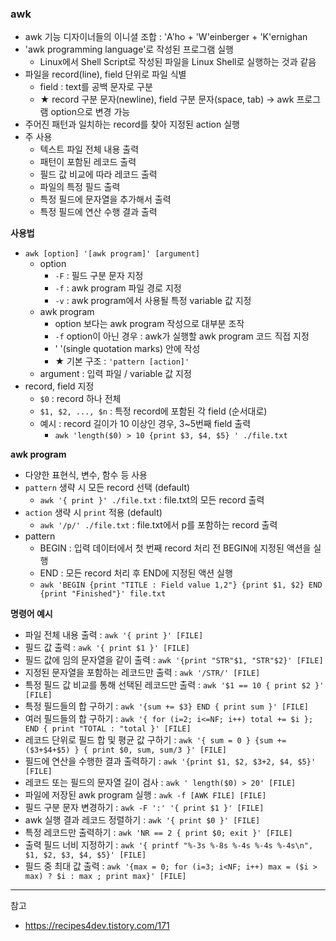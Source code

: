 
### awk
- awk 기능 디자이너들의 이니셜 조합 : 'A'ho + 'W'einberger + 'K'ernighan
- 'awk programming language'로 작성된 프로그램 실행
  - Linux에서 Shell Script로 작성된 파일을 Linux Shell로 실행하는 것과 같음
- 파일을 record(line), field 단위로 파일 식별
  - field : text를 공백 문자로 구분
  - ★ record 구분 문자(newline), field 구분 문자(space, tab) → awk 프로그램 option으로 변경 가능
- 주어진 패턴과 일치하는 record를 찾아 지정된 action 실행
- 주 사용
  - 텍스트 파일 전체 내용 출력
  - 패턴이 포함된 레코드 출력
  - 필드 값 비교에 따라 레코드 출력
  - 파일의 특정 필드 출력
  - 특정 필드에 문자열을 추가해서 출력
  - 특정 필드에 연산 수행 결과 출력

<b>사용법</b>
- `awk [option] '[awk program]' [argument]`
  - option
    - `-F` : 필드 구분 문자 지정
    - `-f` : awk program 파일 경로 지정
    - `-v` : awk program에서 사용될 특정 variable 값 지정
  - awk program
    - option 보다는 awk program 작성으로 대부분 조작
    - `-f` option이 아닌 경우 : awk가 실행할 awk program 코드 직접 지정
    - ' '(single quotation marks) 안에 작성
    - ★ 기본 구조 : `'pattern [action]'`
  - argument : 입력 파일 / variable 값 지정
- record, field 지정
  - `$0` : record 하나 전체
  - `$1, $2, ..., $n` : 특정 record에 포함된 각 field (순서대로)
  - 예시 : record 길이가 10 이상인 경우, 3~5번째 field 출력
    - `awk 'length($0) > 10 {print $3, $4, $5} ' ./file.txt`

<b>awk program</b>
- 다양한 표현식, 변수, 함수 등 사용
- `pattern` 생략 시 모든 record 선택 (default)
  - `awk '{ print }' ./file.txt` : file.txt의 모든 record 출력
- `action` 생략 시 `print` 적용 (default)
  - `awk '/p/' ./file.txt` : file.txt에서 p를 포함하는 record 출력
- pattern
  - BEGIN : 입력 데이터에서 첫 번째 record 처리 전 BEGIN에 지정된 액션을 실행
  - END : 모든 record 처리 후 END에 지정된 액션 실행
  - `awk 'BEGIN {print "TITLE : Field value 1,2"} {print $1, $2} END {print "Finished"}' file.txt`

<b>명령어 예시</b>
- 파일 전체 내용 출력 : `awk '{ print }' [FILE]`
- 필드 값 출력	: `awk '{ print $1 }' [FILE]`
- 필드 값에 임의 문자열을 같이 출력	: `awk '{print "STR"$1, "STR"$2}' [FILE]`
- 지정된 문자열을 포함하는 레코드만 출력	: `awk '/STR/' [FILE]`
- 특정 필드 값 비교를 통해 선택된 레코드만 출력 :	`awk '$1 == 10 { print $2 }' [FILE]`
- 특정 필드들의 합 구하기 :	`awk '{sum += $3} END { print sum }' [FILE]`
- 여러 필드들의 합 구하기	: `awk '{ for (i=2; i<=NF; i++) total += $i }; END { print "TOTAL : "total }' [FILE]`
- 레코드 단위로 필드 합 및 평균 값 구하기 :	`awk '{ sum = 0 } {sum += ($3+$4+$5) } { print $0, sum, sum/3 }' [FILE]`
- 필드에 연산을 수행한 결과 출력하기 :	`awk '{print $1, $2, $3+2, $4, $5}' [FILE]`
- 레코드 또는 필드의 문자열 길이 검사 : `awk ' length($0) > 20' [FILE]`
- 파일에 저장된 awk program 실행 : `awk -f [AWK FILE] [FILE]`
- 필드 구분 문자 변경하기 :	`awk -F ':' '{ print $1 }' [FILE]`
- awk 실행 결과 레코드 정렬하기 : `awk '{ print $0 }' [FILE]`
- 특정 레코드만 출력하기 : `awk 'NR == 2 { print $0; exit }' [FILE]`
- 출력 필드 너비 지정하기 :	`awk '{ printf "%-3s %-8s %-4s %-4s %-4s\n", $1, $2, $3, $4, $5}' [FILE]`
- 필드 중 최대 값 출력 : `awk '{max = 0; for (i=3; i<NF; i++) max = ($i > max) ? $i : max ; print max}' [FILE]`


---

참고
- https://recipes4dev.tistory.com/171
